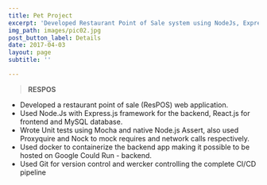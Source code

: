 ```yaml
---
title: Pet Project
excerpt: 'Developed Restaurant Point of Sale system using NodeJs, Express and ReactJs. '
img_path: images/pic02.jpg
post_button_label: Details
date: 2017-04-03
layout: page
subtitle: ''

---
```

> **RESPOS**

* Developed a restaurant point of sale (​ResPOS​) web application. 
* Used Node.Js with Express.js framework for the backend, React.js for frontend and MySQL database. 
* Wrote Unit tests using Mocha and native Node.js Assert, also used Proxyquire and Nock to mock requires and network calls respectively.
* Used docker to containerize the backend app making it possible to be hosted on Google Could Run - backend. 
* Used Git for version control and wercker controlling the complete CI/CD pipeline